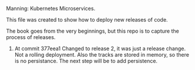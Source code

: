 Manning: Kubernetes Microservices.

This file was created to show how to deploy new releases of code.

The book goes from the very beginnings, but this repo is to capture the process of releases.

1. At commit 377eea1  Changed to release 2, it was just a release change. Not a rolling deployment. Also the tracks are stored in memory, so there is no persistance. The next step will be to add persistence.

